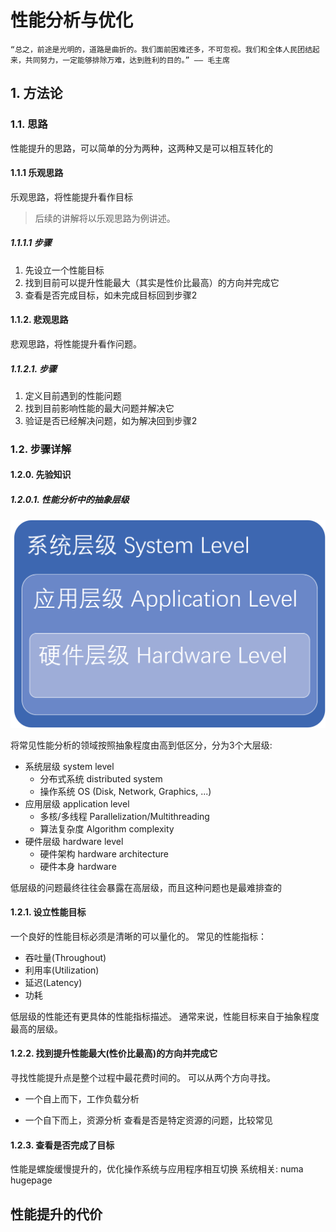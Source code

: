 # 性能分析与优化


`“总之，前途是光明的，道路是曲折的。我们面前困难还多，不可忽视。我们和全体人民团结起来，共同努力，一定能够排除万难，达到胜利的目的。” —— 毛主席`

## 1. 方法论 

### 1.1. 思路
性能提升的思路，可以简单的分为两种，这两种又是可以相互转化的

#### 1.1.1 乐观思路
乐观思路，将性能提升看作目标

> 后续的讲解将以乐观思路为例讲述。

##### 1.1.1.1 步骤
1. 先设立一个性能目标
2. 找到目前可以提升性能最大（其实是性价比最高）的方向并完成它
3. 查看是否完成目标，如未完成目标回到步骤2

#### 1.1.2. 悲观思路
悲观思路，将性能提升看作问题。

##### 1.1.2.1. 步骤
1. 定义目前遇到的性能问题
2. 找到目前影响性能的最大问题并解决它
3. 验证是否已经解决问题，如为解决回到步骤2

### 1.2. 步骤详解

#### 1.2.0. 先验知识

##### 1.2.0.1. 性能分析中的抽象层级
![性能分析中的抽象层级](pics/computer_system_abstract.png)

将常见性能分析的领域按照抽象程度由高到低区分，分为3个大层级:
- 系统层级 system level
  - 分布式系统 distributed system
  - 操作系统 OS (Disk, Network, Graphics, ...)
- 应用层级 application level
  - 多核/多线程 Parallelization/Multithreading
  - 算法复杂度 Algorithm complexity
- 硬件层级 hardware level
  - 硬件架构 hardware architecture
  - 硬件本身 hardware 

低层级的问题最终往往会暴露在高层级，而且这种问题也是最难排查的

#### 1.2.1. 设立性能目标
一个良好的性能目标必须是清晰的可以量化的。
常见的性能指标：
- 吞吐量(Throughout)
- 利用率(Utilization)
- 延迟(Latency)
- 功耗

低层级的性能还有更具体的性能指标描述。
通常来说，性能目标来自于抽象程度最高的层级。
#### 1.2.2. 找到提升性能最大(性价比最高)的方向并完成它
寻找性能提升点是整个过程中最花费时间的。
可以从两个方向寻找。
- 一个自上而下，工作负载分析
  
- 一个自下而上，资源分析
  查看是否是特定资源的问题，比较常见
#### 1.2.3. 查看是否完成了目标

性能是螺旋缓慢提升的，优化操作系统与应用程序相互切换
系统相关:
numa
hugepage
## 性能提升的代价